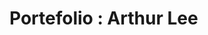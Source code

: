 <!DOCTYPE html>
<html>
<head>
<meta charset="utf-8" />
<title>Portefolio</title>
</head>
<h1>Portefolio : Arthur Lee</h1>

